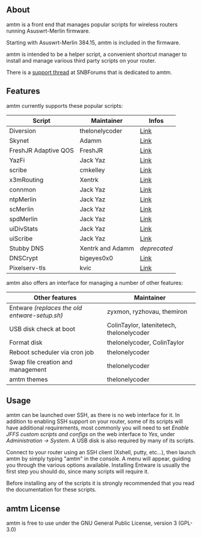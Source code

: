 ## About ##
amtm is a front end that manages popular scripts for wireless routers running Asuswrt-Merlin firmware.

Starting with Asuswrt-Merlin 384.15, amtm is included in the firmware.

amtm is intended to be a helper script, a convenient shortcut manager to install and manage various third party scripts on your router.

There is a [support thread](https://www.snbforums.com/threads/amtm-the-asuswrt-merlin-terminal-menu.42415/) at SNBForums that is dedicated to amtm.

 
## Features ##

amtm currently supports these popular scripts:

| Script | Maintainer | Infos |
|--------|------------|------|
| Diversion | thelonelycoder | [Link](https://www.snbforums.com/threads/diversion-the-router-ad-blocker.48538/) |
| Skynet | Adamm | [Link](https://www.snbforums.com/threads/skynet-asus-firewall-addition-dynamic-malware-country-manual-ip-blocking.16798/) |
| FreshJR Adaptive QOS | FreshJR | [Link](https://www.snbforums.com/threads/release-freshjr-adaptive-qos-improvements-custom-rules-and-inner-workings.36836/) |
| YazFi | Jack Yaz | [Link](https://www.snbforums.com/threads/yazfi-enhanced-asuswrt-merlin-guest-wifi-inc-ssid-vpn-client.45924/) |
| scribe | cmkelley | [Link](https://www.snbforums.com/threads/scribe-syslog-ng-and-logrotate-installer.55853/) |
| x3mRouting | Xentrk | [Link](https://www.snbforums.com/threads/x3mrouting-selective-routing-for-asuswrt-merlin-firmware.57793/) |
| connmon |Jack Yaz | [Link](https://www.snbforums.com/threads/connmon-internet-connection-monitoring.56163/) |
| ntpMerlin | Jack Yaz | [Link](https://www.snbforums.com/threads/ntpmerlin-ntp-daemon-for-asuswrt-merlin.55756/) |
| scMerlin | Jack Yaz | [Link](https://www.snbforums.com/threads/scmerlin-service-and-script-control-menu-for-asuswrt-merlin.56277/) |
| spdMerlin | Jack Yaz | [Link](https://www.snbforums.com/threads/spdmerlin-automated-speedtests-with-graphs.55904/) |
| uiDivStats | Jack Yaz | [Link](https://www.snbforums.com/threads/uidivstats-webui-for-diversion-statistics.56393/) |
| uiScribe | Jack Yaz | [Link](https://www.snbforums.com/threads/uiscribe-custom-system-log-page-for-scribed-logs.57040/) |
| Stubby DNS | Xentrk and Adamm | _deprecated_ |
| DNSCrypt | bigeyes0x0 | [Link](https://www.snbforums.com/threads/release-dnscrypt-installer-for-asuswrt.36071/) |
| Pixelserv-tls | kvic | [Link](https://www.snbforums.com/threads/pixelserv-a-better-one-pixel-webserver-for-adblock.26114/) |


amtm also offers an interface for managing a number of other features:

| Other features | Maintainer |
|----------------|-----------|
| Entware _(replaces the old entware-setup.sh)_ | zyxmon, ryzhovau, themiron |
| USB disk check at boot | ColinTaylor, latenitetech, thelonelycoder |
| Format disk | thelonelycoder, ColinTaylor |
| Reboot scheduler via cron job | thelonelycoder |
| Swap file creation and management | thelonelycoder |
| amtm themes | thelonelycoder |

## Usage ##
amtm can be launched over SSH, as there is no web interface for it.  In addition to enabling SSH support on your router, some of its scripts will have additional requirements, most commonly you will need to set _Enable JFFS custom scripts and configs_ on the web interface to _Yes_, under _Administration -> System_.  A USB disk is also required by many of its scripts.

Connect to your router using an SSH client (Xshell, putty, etc...), then launch amtm by simply typing "amtm" in the console.  A menu will appear, guiding you through the various options available.  Installing Entware is usually the first step you should do, since many scripts will require it.

Before installing any of the scripts it is strongly recommended that you read the documentation for these scripts.


## amtm License ##
amtm is free to use under the GNU General Public License, version 3 (GPL-3.0)